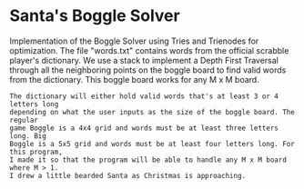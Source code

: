 # Santa's Boggle Solver
Implementation of the Boggle Solver using Tries and Trienodes for optimization. 
The file "words.txt" contains words from the official scrabble player's dictionary. 
We use a stack to implement a Depth First Traversal through all the neighboring 
points on the boggle board to find valid words from the dictionary. This boggle 
board works for any M x M board.

    The dictionary will either hold valid words that's at least 3 or 4 letters long
    depending on what the user inputs as the size of the boggle board. The regular 
    game Boggle is a 4x4 grid and words must be at least three letters long. Big 
    Boggle is a 5x5 grid and words must be at least four letters long. For this program,
    I made it so that the program will be able to handle any M x M board where M > 1.
    I drew a little bearded Santa as Christmas is approaching.
    
    